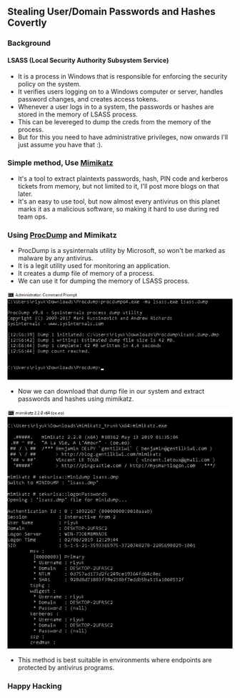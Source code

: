 ## Stealing User/Domain Passwords and Hashes Covertly

### Background

#### LSASS (Local Security Authority Subsystem Service)

* It is a process in Windows that is responsible for enforcing the security policy on the system.
* It verifies users logging on to a Windows computer or server, handles password changes, and creates access tokens.
* Whenever a user logs in to a system, the passwords or hashes are stored in the memory of LSASS process.
* This can be levereged to dump the creds from the memory of the process.
* But for this you need to have administrative privileges, now onwards I'll just assume you have that :).

### Simple method, Use [Mimikatz](https://github.com/gentilkiwi/mimikatz)

* It's a tool to extract plaintexts passwords, hash, PIN code and kerberos tickets from memory, but not limited to it, I'll post more blogs on that later.
* It's an easy to use tool, but now almost every antivirus on this planet marks it as a malicious software, so making it hard to use during red team ops.

### Using [ProcDump](https://docs.microsoft.com/en-us/sysinternals/downloads/procdump) and Mimikatz

* ProcDump is a sysinternals utility by Microsoft, so won't be marked as malware by any antivirus.
* It is a legit utility used for monitoring an application.
* It creates a dump file of memory of a process.
* We can use it for dumping the memory of LSASS process.

![LSASS Memory](/assets/images/lsass.png)

* Now we can download that dump file in our system and extract passwords and hashes using mimikatz.

![mimi-dump](/assets/images/mimi-dump.png)

* This method is best suitable in environments where endpoints are protected by antivirus programs.


### Happy Hacking
